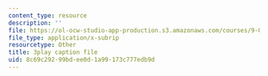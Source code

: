 ```yaml
---
content_type: resource
description: ''
file: https://ol-ocw-studio-app-production.s3.amazonaws.com/courses/9-00sc-introduction-to-psychology-fall-2011/8c69c29299bdee0d1a99173c777edb9d_qZdm4mpQA_8.srt
file_type: application/x-subrip
resourcetype: Other
title: 3play caption file
uid: 8c69c292-99bd-ee0d-1a99-173c777edb9d
---
```

